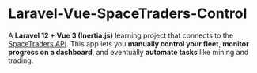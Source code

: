 # Laravel-Vue-SpaceTraders-Control
A **Laravel 12 + Vue 3 (Inertia.js)** learning project that connects to the [SpaceTraders API](https://spacetraders.io/).   This app lets you **manually control your fleet**, **monitor progress on a dashboard**, and eventually **automate tasks** like mining and trading.
